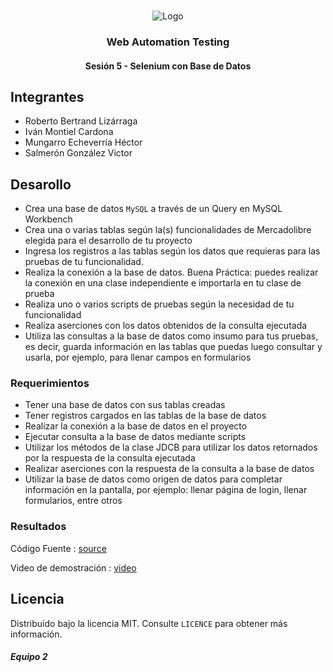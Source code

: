 <!-- PROJECT LOGO -->
<br />
<p align="center">
  <a>
    <img src="https://upload.wikimedia.org/wikipedia/commons/4/43/Cognizant_logo_2022.svg" alt="Logo">
  </a>

<h3 align="center">Web Automation Testing</h3>
<h4 align="center">Sesión 5 - Selenium con Base de Datos</h4>

## Integrantes

* Roberto Bertrand Lizárraga
* Iván Montiel Cardona
* Mungarro Echeverría Héctor
* Salmerón González Victor

## Desarollo
* Crea una base de datos `MySQL` a través de un Query en MySQL Workbench
* Crea una o varias tablas según la(s) funcionalidades de Mercadolibre elegida para el desarrollo de tu proyecto
* Ingresa los registros a las tablas según los datos que requieras para las pruebas de tu funcionalidad.
* Realiza la conexión a la base de datos. Buena Práctica: puedes realizar la conexión en una clase independiente e importarla en tu clase de prueba
* Realiza uno o varios scripts de pruebas según la necesidad de tu funcionalidad
* Realiza aserciones con los datos obtenidos de la consulta ejecutada
* Utiliza las consultas a la base de datos como insumo para tus pruebas, es decir, guarda información en las tablas que puedas luego consultar y usarla, por ejemplo, para llenar campos en formularios


### Requerimientos
* Tener una base de datos con sus tablas creadas
* Tener registros cargados en las tablas de la base de datos
* Realizar la conexión a la base de datos en el proyecto
* Ejecutar consulta a la base de datos mediante scripts
* Utilizar los métodos de la clase JDCB para utilizar los datos retornados por la respuesta de la consulta ejecutada
* Realizar aserciones con la respuesta de la consulta a la base de datos
* Utilizar la base de datos como origen de datos para completar información en la pantalla, por ejemplo: llenar página de login, llenar formularios, entre otros


### Resultados

Código Fuente : [source](https://github.com/begeistert/WebAutomationPostworks/raw/main/Sesion%205/Sesion05Modulo03Complemento.zip)

Video de demostración : [video](https://github.com/begeistert/WebAutomationPostworks/raw/main/Sesion%205/PostworkSesion05.mp4)


## Licencia
Distribuido bajo la licencia MIT. Consulte `LICENCE` para obtener más información.

##### Equipo 2
